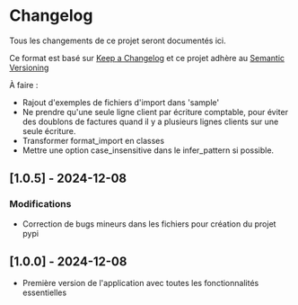 # Changelog
Tous les changements de ce projet seront documentés ici.

Ce format est basé sur [Keep a Changelog](https://keepachangelog.com/fr/1.0.0/)
et ce projet adhère au [Semantic Versioning](https://semver.org/spec/v2.0.0.html)

À faire : 
- Rajout d'exemples de fichiers d'import dans 'sample'
- Ne prendre qu'une seule ligne client par écriture comptable, pour éviter des doublons de factures quand il y a plusieurs lignes clients sur une seule écriture.
- Transformer format_import en classes
- Mettre une option case_insensitive dans le infer_pattern si possible.

## [1.0.5] - 2024-12-08
### Modifications
- Correction de bugs mineurs dans les fichiers pour création du projet pypi

## [1.0.0] - 2024-12-08
- Première version de l'application avec toutes les fonctionnalités essentielles
